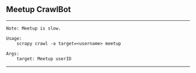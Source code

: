 ## Meetup CrawlBot

* * *

    Note: Meetup is slow.

    Usage:
        scrapy crawl -a target=<username> meetup

    Args:
        target: Meetup userID

* * * 
 
